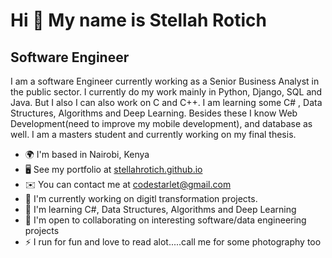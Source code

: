 Hi 👋 My name is Stellah Rotich
===============================

Software Engineer
-----------------

I am a software Engineer currently working as a Senior Business Analyst in the public sector. I currently do my work mainly in Python, Django, SQL and Java. But I also I can also work on C and C++. I am learning some C# , Data Structures, Algorithms and Deep Learning. Besides these I know Web Development(need to improve my mobile development), and database as well. I am a masters student and currently working on my final thesis.

*   🌍  I'm based in Nairobi, Kenya
*   🖥️  See my portfolio at [stellahrotich.github.io](http://stellahrotich.github.io)
*   ✉️  You can contact me at [codestarlet@gmail.com](mailto:codestarlet@gmail.com)
*   🚀  I'm currently working on digitl transformation projects.
*   🧠  I'm learning C#, Data Structures, Algorithms and Deep Learning
*   🤝  I'm open to collaborating on interesting software/data engineering projects
*   ⚡  I run for fun and love to read alot.....call me for some photography too
